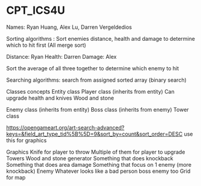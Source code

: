 # CPT_ICS4U

Names: Ryan Huang, Alex Lu, Darren Vergeldedios

Sorting algorithms : Sort enemies distance, health and damage to determine which to hit first
(All merge sort)

Distance: Ryan
Health: Darren
Damage: Alex

Sort the average of all three together to determine which enemy to hit

Searching algorithms: search from assigned sorted array
(binary search)


Classes concepts
Entity class
Player class (inherits from entity)
Can upgrade health and knives
Wood and stone


Enemy class (inherits from entity)
Boss class (inherits from enemy)
Tower class 

https://opengameart.org/art-search-advanced?keys=&field_art_type_tid%5B%5D=9&sort_by=count&sort_order=DESC use this for graphics


Graphics 
Knife for player to throw
Multiple of them for player to upgrade
Towers
Wood and stone generator
Something that does knockback 
Something that does area damage
Something that focus on 1 enemy (more knockback)
Enemy
Whatever looks like a bad person
boss enemy too
Grid for map


